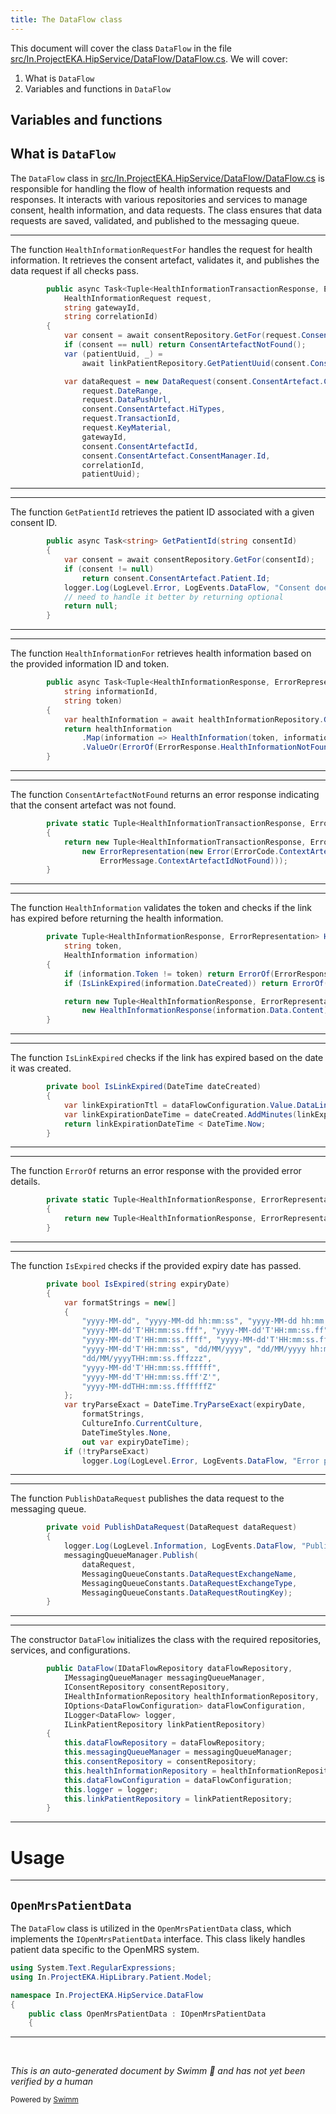 ```yaml
---
title: The DataFlow class
---
```

This document will cover the class <SwmToken path="src/In.ProjectEKA.HipService/DataFlow/DataFlow.cs" pos="26:3:3" line-data="        public DataFlow(IDataFlowRepository dataFlowRepository,">`DataFlow`</SwmToken> in the file <SwmPath>[src/In.ProjectEKA.HipService/DataFlow/DataFlow.cs](src/In.ProjectEKA.HipService/DataFlow/DataFlow.cs)</SwmPath>. We will cover:

1. What is <SwmToken path="src/In.ProjectEKA.HipService/DataFlow/DataFlow.cs" pos="26:3:3" line-data="        public DataFlow(IDataFlowRepository dataFlowRepository,">`DataFlow`</SwmToken>
2. Variables and functions in <SwmToken path="src/In.ProjectEKA.HipService/DataFlow/DataFlow.cs" pos="26:3:3" line-data="        public DataFlow(IDataFlowRepository dataFlowRepository,">`DataFlow`</SwmToken>

## Variables and functions

## What is <SwmToken path="src/In.ProjectEKA.HipService/DataFlow/DataFlow.cs" pos="26:3:3" line-data="        public DataFlow(IDataFlowRepository dataFlowRepository,">`DataFlow`</SwmToken>

The <SwmToken path="src/In.ProjectEKA.HipService/DataFlow/DataFlow.cs" pos="26:3:3" line-data="        public DataFlow(IDataFlowRepository dataFlowRepository,">`DataFlow`</SwmToken> class in <SwmPath>[src/In.ProjectEKA.HipService/DataFlow/DataFlow.cs](src/In.ProjectEKA.HipService/DataFlow/DataFlow.cs)</SwmPath> is responsible for handling the flow of health information requests and responses. It interacts with various repositories and services to manage consent, health information, and data requests. The class ensures that data requests are saved, validated, and published to the messaging queue.

<SwmSnippet path="/src/In.ProjectEKA.HipService/DataFlow/DataFlow.cs" line="43">

---

The function <SwmToken path="src/In.ProjectEKA.HipService/DataFlow/DataFlow.cs" pos="43:15:15" line-data="        public async Task&lt;Tuple&lt;HealthInformationTransactionResponse, ErrorRepresentation&gt;&gt; HealthInformationRequestFor(">`HealthInformationRequestFor`</SwmToken> handles the request for health information. It retrieves the consent artefact, validates it, and publishes the data request if all checks pass.

```c#
        public async Task<Tuple<HealthInformationTransactionResponse, ErrorRepresentation>> HealthInformationRequestFor(
            HealthInformationRequest request,
            string gatewayId,
            string correlationId)
        {
            var consent = await consentRepository.GetFor(request.Consent.Id);
            if (consent == null) return ConsentArtefactNotFound();
            var (patientUuid, _) =
                await linkPatientRepository.GetPatientUuid(consent.ConsentArtefact.Patient.Id);

            var dataRequest = new DataRequest(consent.ConsentArtefact.CareContexts,
                request.DateRange,
                request.DataPushUrl,
                consent.ConsentArtefact.HiTypes,
                request.TransactionId,
                request.KeyMaterial,
                gatewayId,
                consent.ConsentArtefactId,
                consent.ConsentArtefact.ConsentManager.Id,
                correlationId,
                patientUuid);
```

---

</SwmSnippet>

<SwmSnippet path="/src/In.ProjectEKA.HipService/DataFlow/DataFlow.cs" line="97">

---

The function <SwmToken path="src/In.ProjectEKA.HipService/DataFlow/DataFlow.cs" pos="97:10:10" line-data="        public async Task&lt;string&gt; GetPatientId(string consentId)">`GetPatientId`</SwmToken> retrieves the patient ID associated with a given consent ID.

```c#
        public async Task<string> GetPatientId(string consentId)
        {
            var consent = await consentRepository.GetFor(consentId);
            if (consent != null)
                return consent.ConsentArtefact.Patient.Id;
            logger.Log(LogLevel.Error, LogEvents.DataFlow, "Consent does not exist: {Consent}", consentId);
            // need to handle it better by returning optional
            return null;
        }
```

---

</SwmSnippet>

<SwmSnippet path="/src/In.ProjectEKA.HipService/DataFlow/DataFlow.cs" line="107">

---

The function <SwmToken path="src/In.ProjectEKA.HipService/DataFlow/DataFlow.cs" pos="107:15:15" line-data="        public async Task&lt;Tuple&lt;HealthInformationResponse, ErrorRepresentation&gt;&gt; HealthInformationFor(">`HealthInformationFor`</SwmToken> retrieves health information based on the provided information ID and token.

```c#
        public async Task<Tuple<HealthInformationResponse, ErrorRepresentation>> HealthInformationFor(
            string informationId,
            string token)
        {
            var healthInformation = await healthInformationRepository.GetAsync(informationId);
            return healthInformation
                .Map(information => HealthInformation(token, information))
                .ValueOr(ErrorOf(ErrorResponse.HealthInformationNotFound));
        }
```

---

</SwmSnippet>

<SwmSnippet path="/src/In.ProjectEKA.HipService/DataFlow/DataFlow.cs" line="117">

---

The function <SwmToken path="src/In.ProjectEKA.HipService/DataFlow/DataFlow.cs" pos="117:13:13" line-data="        private static Tuple&lt;HealthInformationTransactionResponse, ErrorRepresentation&gt; ConsentArtefactNotFound()">`ConsentArtefactNotFound`</SwmToken> returns an error response indicating that the consent artefact was not found.

```c#
        private static Tuple<HealthInformationTransactionResponse, ErrorRepresentation> ConsentArtefactNotFound()
        {
            return new Tuple<HealthInformationTransactionResponse, ErrorRepresentation>(null,
                new ErrorRepresentation(new Error(ErrorCode.ContextArtefactIdNotFound,
                    ErrorMessage.ContextArtefactIdNotFound)));
        }
```

---

</SwmSnippet>

<SwmSnippet path="/src/In.ProjectEKA.HipService/DataFlow/DataFlow.cs" line="124">

---

The function <SwmToken path="src/In.ProjectEKA.HipService/DataFlow/DataFlow.cs" pos="124:11:11" line-data="        private Tuple&lt;HealthInformationResponse, ErrorRepresentation&gt; HealthInformation(">`HealthInformation`</SwmToken> validates the token and checks if the link has expired before returning the health information.

```c#
        private Tuple<HealthInformationResponse, ErrorRepresentation> HealthInformation(
            string token,
            HealthInformation information)
        {
            if (information.Token != token) return ErrorOf(ErrorResponse.InvalidToken);
            if (IsLinkExpired(information.DateCreated)) return ErrorOf(ErrorResponse.LinkExpired);

            return new Tuple<HealthInformationResponse, ErrorRepresentation>(
                new HealthInformationResponse(information.Data.Content), null);
        }
```

---

</SwmSnippet>

<SwmSnippet path="/src/In.ProjectEKA.HipService/DataFlow/DataFlow.cs" line="135">

---

The function <SwmToken path="src/In.ProjectEKA.HipService/DataFlow/DataFlow.cs" pos="135:5:5" line-data="        private bool IsLinkExpired(DateTime dateCreated)">`IsLinkExpired`</SwmToken> checks if the link has expired based on the date it was created.

```c#
        private bool IsLinkExpired(DateTime dateCreated)
        {
            var linkExpirationTtl = dataFlowConfiguration.Value.DataLinkTtlInMinutes;
            var linkExpirationDateTime = dateCreated.AddMinutes(linkExpirationTtl);
            return linkExpirationDateTime < DateTime.Now;
        }
```

---

</SwmSnippet>

<SwmSnippet path="/src/In.ProjectEKA.HipService/DataFlow/DataFlow.cs" line="142">

---

The function <SwmToken path="src/In.ProjectEKA.HipService/DataFlow/DataFlow.cs" pos="142:13:13" line-data="        private static Tuple&lt;HealthInformationResponse, ErrorRepresentation&gt; ErrorOf(Error error)">`ErrorOf`</SwmToken> returns an error response with the provided error details.

```c#
        private static Tuple<HealthInformationResponse, ErrorRepresentation> ErrorOf(Error error)
        {
            return new Tuple<HealthInformationResponse, ErrorRepresentation>(null, new ErrorRepresentation(error));
        }
```

---

</SwmSnippet>

<SwmSnippet path="/src/In.ProjectEKA.HipService/DataFlow/DataFlow.cs" line="147">

---

The function <SwmToken path="src/In.ProjectEKA.HipService/DataFlow/DataFlow.cs" pos="147:5:5" line-data="        private bool IsExpired(string expiryDate)">`IsExpired`</SwmToken> checks if the provided expiry date has passed.

```c#
        private bool IsExpired(string expiryDate)
        {
            var formatStrings = new[]
            {
                "yyyy-MM-dd", "yyyy-MM-dd hh:mm:ss", "yyyy-MM-dd hh:mm:ss tt", "yyyy-MM-ddTHH:mm:ss.fffzzz",
                "yyyy-MM-dd'T'HH:mm:ss.fff", "yyyy-MM-dd'T'HH:mm:ss.ff", "yyyy-MM-dd'T'HH:mm:ss.f",
                "yyyy-MM-dd'T'HH:mm:ss.ffff", "yyyy-MM-dd'T'HH:mm:ss.fffff",
                "yyyy-MM-dd'T'HH:mm:ss", "dd/MM/yyyy", "dd/MM/yyyy hh:mm:ss", "dd/MM/yyyy hh:mm:ss tt",
                "dd/MM/yyyyTHH:mm:ss.fffzzz",
                "yyyy-MM-dd'T'HH:mm:ss.ffffff",
                "yyyy-MM-dd'T'HH:mm:ss.fff'Z'",
                "yyyy-MM-ddTHH:mm:ss.fffffffZ"
            };
            var tryParseExact = DateTime.TryParseExact(expiryDate,
                formatStrings,
                CultureInfo.CurrentCulture,
                DateTimeStyles.None,
                out var expiryDateTime);
            if (!tryParseExact)
                logger.Log(LogLevel.Error, LogEvents.DataFlow, "Error parsing date: {ExpiryDate}", expiryDate);

```

---

</SwmSnippet>

<SwmSnippet path="/src/In.ProjectEKA.HipService/DataFlow/DataFlow.cs" line="172">

---

The function <SwmToken path="src/In.ProjectEKA.HipService/DataFlow/DataFlow.cs" pos="172:5:5" line-data="        private void PublishDataRequest(DataRequest dataRequest)">`PublishDataRequest`</SwmToken> publishes the data request to the messaging queue.

```c#
        private void PublishDataRequest(DataRequest dataRequest)
        {
            logger.Log(LogLevel.Information, LogEvents.DataFlow, "Publishing dataRequest: {@DataRequest}", dataRequest);
            messagingQueueManager.Publish(
                dataRequest,
                MessagingQueueConstants.DataRequestExchangeName,
                MessagingQueueConstants.DataRequestExchangeType,
                MessagingQueueConstants.DataRequestRoutingKey);
        }
```

---

</SwmSnippet>

<SwmSnippet path="/src/In.ProjectEKA.HipService/DataFlow/DataFlow.cs" line="26">

---

The constructor <SwmToken path="src/In.ProjectEKA.HipService/DataFlow/DataFlow.cs" pos="26:3:3" line-data="        public DataFlow(IDataFlowRepository dataFlowRepository,">`DataFlow`</SwmToken> initializes the class with the required repositories, services, and configurations.

```c#
        public DataFlow(IDataFlowRepository dataFlowRepository,
            IMessagingQueueManager messagingQueueManager,
            IConsentRepository consentRepository,
            IHealthInformationRepository healthInformationRepository,
            IOptions<DataFlowConfiguration> dataFlowConfiguration,
            ILogger<DataFlow> logger,
            ILinkPatientRepository linkPatientRepository)
        {
            this.dataFlowRepository = dataFlowRepository;
            this.messagingQueueManager = messagingQueueManager;
            this.consentRepository = consentRepository;
            this.healthInformationRepository = healthInformationRepository;
            this.dataFlowConfiguration = dataFlowConfiguration;
            this.logger = logger;
            this.linkPatientRepository = linkPatientRepository;
        }
```

---

</SwmSnippet>

# Usage

<SwmSnippet path="/src/In.ProjectEKA.HipService/DataFlow/OpenMrsPatientData.cs" line="9">

---

## <SwmToken path="src/In.ProjectEKA.HipService/DataFlow/OpenMrsPatientData.cs" pos="14:5:5" line-data="    public class OpenMrsPatientData : IOpenMrsPatientData">`OpenMrsPatientData`</SwmToken>

The <SwmToken path="src/In.ProjectEKA.HipService/DataFlow/OpenMrsPatientData.cs" pos="12:8:8" line-data="namespace In.ProjectEKA.HipService.DataFlow">`DataFlow`</SwmToken> class is utilized in the <SwmToken path="src/In.ProjectEKA.HipService/DataFlow/OpenMrsPatientData.cs" pos="14:5:5" line-data="    public class OpenMrsPatientData : IOpenMrsPatientData">`OpenMrsPatientData`</SwmToken> class, which implements the <SwmToken path="src/In.ProjectEKA.HipService/DataFlow/OpenMrsPatientData.cs" pos="14:9:9" line-data="    public class OpenMrsPatientData : IOpenMrsPatientData">`IOpenMrsPatientData`</SwmToken> interface. This class likely handles patient data specific to the OpenMRS system.

```c#
using System.Text.RegularExpressions;
using In.ProjectEKA.HipLibrary.Patient.Model;

namespace In.ProjectEKA.HipService.DataFlow
{
    public class OpenMrsPatientData : IOpenMrsPatientData
    {
```

---

</SwmSnippet>

&nbsp;

*This is an auto-generated document by Swimm 🌊 and has not yet been verified by a human*

<SwmMeta version="3.0.0" repo-id="Z2l0aHViJTNBJTNBaGlwLXNlcnZpY2UlM0ElM0FTd2ltbS1EZW1v" repo-name="hip-service"><sup>Powered by [Swimm](/)</sup></SwmMeta>
